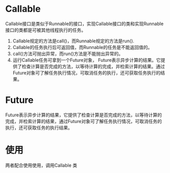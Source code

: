 # Callable
Callable接口是类似于Runnable的接口，实现Callable接口的类和实现Runnable接口的类都是可被其他线程执行的任务。
1. Callable规定的方法是call()，而Runnable规定的方法是run().
2. Callable的任务执行后可返回值，而Runnable的任务是不能返回值的。  
3. call()方法可抛出异常，而run()方法是不能抛出异常的。
4. 运行Callable任务可拿到一个Future对象， Future表示异步计算的结果。它提供了检查计算是否完成的方法，以等待计算的完成，并检索计算的结果。通过Future对象可了解任务执行情况，可取消任务的执行，还可获取任务执行的结果。


# Future
Future表示异步计算的结果，它提供了检查计算是否完成的方法，以等待计算的完成，并检索计算的结果，通过Future对象可了解任务执行情况，可取消任务的执行，还可获取任务的执行结果。


# 使用
两者配合使用使用，调用Callable 类
